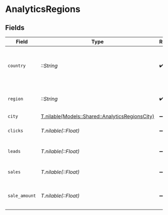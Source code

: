 # AnalyticsRegions


## Fields

| Field                                                                                          | Type                                                                                           | Required                                                                                       | Description                                                                                    |
| ---------------------------------------------------------------------------------------------- | ---------------------------------------------------------------------------------------------- | ---------------------------------------------------------------------------------------------- | ---------------------------------------------------------------------------------------------- |
| `country`                                                                                      | *::String*                                                                                     | :heavy_check_mark:                                                                             | The 2-letter ISO 3166-1 country code of the country. Learn more: https://d.to/geo              |
| `region`                                                                                       | *::String*                                                                                     | :heavy_check_mark:                                                                             | The 2-letter ISO 3166-2 region code of the region.                                             |
| `city`                                                                                         | [T.nilable(Models::Shared::AnalyticsRegionsCity)](../../models/shared/analyticsregionscity.md) | :heavy_minus_sign:                                                                             | N/A                                                                                            |
| `clicks`                                                                                       | *T.nilable(::Float)*                                                                           | :heavy_minus_sign:                                                                             | The number of clicks from this region                                                          |
| `leads`                                                                                        | *T.nilable(::Float)*                                                                           | :heavy_minus_sign:                                                                             | The number of leads from this region                                                           |
| `sales`                                                                                        | *T.nilable(::Float)*                                                                           | :heavy_minus_sign:                                                                             | The number of sales from this region                                                           |
| `sale_amount`                                                                                  | *T.nilable(::Float)*                                                                           | :heavy_minus_sign:                                                                             | The total amount of sales from this region, in cents                                           |
